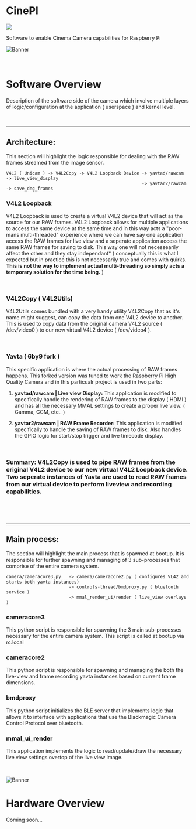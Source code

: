 # CinePI 
![](https://img.shields.io/badge/CinePi2K-1.0.0-red.svg)

Software to enable Cinema Camera capabilities for Raspberry Pi 
&nbsp;

![Banner](docs/banner.jpg)

&nbsp;
# Software Overview

Description of the software side of the camera which involve multiple layers of logic/configuration at the application ( userspace ) and kernel level. 

&nbsp;

***
## **Architecture**:
This section will highlight the logic responsible for dealing with the RAW frames streamed from the image sensor. 

```
V4L2 ( Unicam ) -> V4L2Copy -> V4L2 Loopback Device -> yavtad/rawcam  -> live_view_display
                                                    -> yavtar2/rawcam -> save_dng_frames 
```

### **V4L2 Loopback** 
V4L2 Loopback is used to create a virtual V4L2 device that will act as the source for our RAW frames. 
V4L2 Loopback allows for multiple applications to access the same device at the same time and in this way acts a "poor-mans multi-threaded" experience where we can have say one application access the RAW frames for live view and a seperate application access the same RAW frames for saving to disk. This way one will not necessearily affect the other and they stay independant* ( conceptually this is what I expected but in practice this is not necessarily true and comes with quirks. **This is not the way to implement actual multi-threading so simply acts a temporary solution for the time being.** )

&nbsp;

### **V4L2Copy ( V4L2Utils)**
V4L2Utils comes bundled with a very handy utility V4L2Copy that as it's name might suggest, can copy the data from one V4L2 device to another. This is used to copy data from the original camera V4L2 source ( /dev/video0 ) to our new virtual V4L2 device ( /dev/video4 ). 

&nbsp;

### **Yavta ( 6by9 fork )**
This specific application is where the actual processing of RAW frames happens. This forked version was tuned to work the Raspberry Pi High Quality Camera and in this particualr project is used in two parts:
1. **yavtad/rawcam | Live view Display:** This application is modified to specifically handle the rendering of RAW frames to the display ( HDMI ) and has all the necessary MMAL settings to create a proper live view. ( Gamma, CCM, etc.. )

2. **yavtar2/rawcam | RAW Frame Recorder:** This application is modified specifically to handle the saving of RAW frames to disk. Also handles the GPIO logic for start/stop trigger and live timecode display. 

&nbsp;

### Summary: V4L2Copy is used to pipe RAW frames from the original V4L2 device to our new virtual V4L2 Loopback device. Two seperate instances of Yavta are used to read RAW frames from our virtual device to perform liveview and recording capabilities. 

&nbsp;

&nbsp;
***

## **Main process**:
The section will highlight the main process that is spawned at bootup. It is responsible for further spawning and managing of 3 sub-processes that comprise of the entire camera system. 
```
camera/cameracore3.py   -> camera/cameracore2.py ( configures VL42 and starts both yavta instances)
                        -> controls-thread/bmdproxy.py ( bluetooth service )
                        -> mmal_render_ui/render ( live_view overlays )
```

### **cameracore3**
This python script is responsible for spawning the 3 main sub-processes necessary for the entire camera system. This script is called at bootup via rc.local 

### **cameracore2**
This python script is responsible for spawning and managing the both the live-view and frame recording yavta instances based on current frame dimensions. 

### **bmdproxy**
This python script initializes the BLE server that implements logic that allows it to interface with applications that use the Blackmagic Camera Control Protocol over bluetooth. 

### **mmal_ui_render**
This application implements the logic to read/update/draw the necessary live view settings overtop of the live view image. 

&nbsp;

![Banner](docs/banner2.jpg)

# Hardware Overview

Coming soon...
